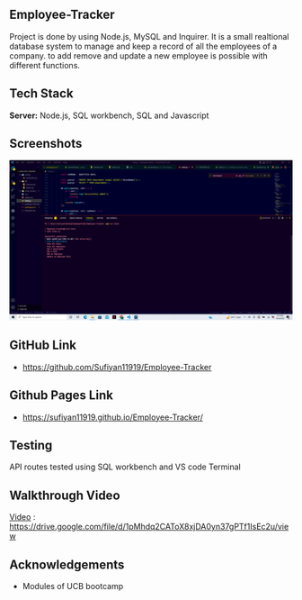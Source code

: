 ## Employee-Tracker
Project is done by using Node.js, MySQL and Inquirer. It is a small realtional database system to manage and keep a record of all the employees of a company. to add remove and update a new employee is possible with different functions.

## Tech Stack

**Server:** Node.js, SQL workbench, SQL and Javascript


## Screenshots

![App Screenshot](https://raw.githubusercontent.com/Sufiyan11919/Employee-Tracker/main/Screenshots/Screenshot%20(222).png)

## GitHub Link
- https://github.com/Sufiyan11919/Employee-Tracker

## Github Pages Link
- https://sufiyan11919.github.io/Employee-Tracker/

## Testing
API routes tested using SQL workbench and VS code Terminal

## Walkthrough Video
[Video](https://drive.google.com/file/d/1pMhdq2CAToX8xjDA0yn37gPTf1IsEc2u/view) : https://drive.google.com/file/d/1pMhdq2CAToX8xjDA0yn37gPTf1IsEc2u/view


## Acknowledgements
- Modules of UCB bootcamp
